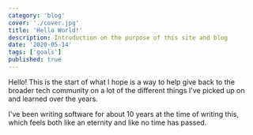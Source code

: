 ```yaml
---
category: 'blog'
cover: './cover.jpg'
title: 'Hello World!'
description: Introduction on the purpose of this site and blog
date: '2020-05-14'
tags: ['goals']
published: true
---
```


Hello! This is the start of what I hope is a way to help give back to the broader tech community on a lot
of the different things I've picked up on and learned over the years.

I've been writing software for about 10 years at the time of writing this, which feels both like an eternity and
like no time has passed. 

